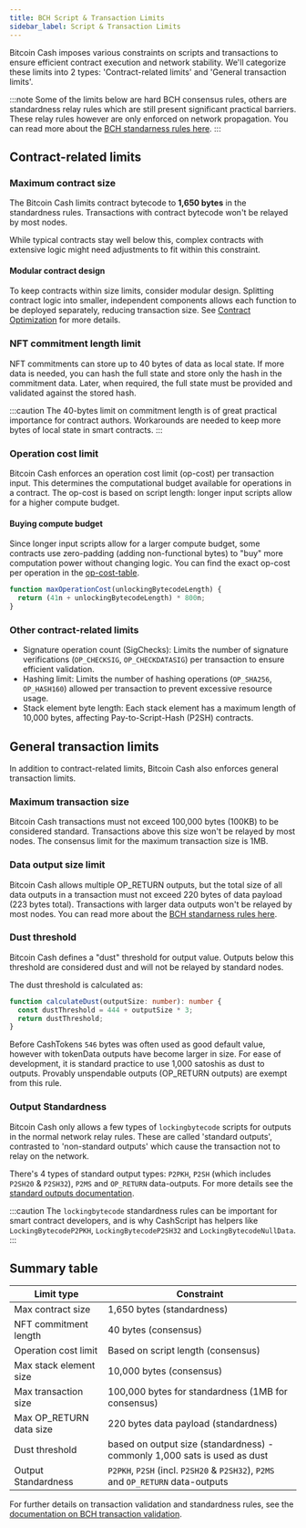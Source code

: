 ```yaml
---
title: BCH Script & Transaction Limits
sidebar_label: Script & Transaction Limits
---
```


Bitcoin Cash imposes various constraints on scripts and transactions to ensure efficient contract execution and network stability. We'll categorize these limits into 2 types: 'Contract-related limits' and 'General transaction limits'.

:::note
Some of the limits below are hard BCH consensus rules, others are standardness relay rules which are still present significant practical barriers. These relay rules however are only enforced on network propagation. You can read more about the [BCH standarness rules here][standard-outputs-docs].
:::

## Contract-related limits

### Maximum contract size

The Bitcoin Cash limits contract bytecode to **1,650 bytes** in the standardness rules. Transactions with contract bytecode won't be relayed by most nodes.

While typical contracts stay well below this, complex contracts with extensive logic might need adjustments to fit within this constraint.

#### Modular contract design

To keep contracts within size limits, consider modular design. Splitting contract logic into smaller, independent components allows each function to be deployed separately, reducing transaction size. See [Contract Optimization](/docs/guides/optimization) for more details.

### NFT commitment length limit

NFT commitments can store up to 40 bytes of data as local state. If more data is needed, you can hash the full state and store only the hash in the commitment data. Later, when required, the full state must be provided and validated against the stored hash.

:::caution
The 40-bytes limit on commitment length is of great practical importance for contract authors. Workarounds are needed to keep more bytes of local state in smart contracts.
:::

### Operation cost limit

Bitcoin Cash enforces an operation cost limit (op-cost) per transaction input. This determines the computational budget available for operations in a contract. The op-cost is based on script length: longer input scripts allow for a higher compute budget.

#### Buying compute budget

Since longer input scripts allow for a larger compute budget, some contracts use zero-padding (adding non-functional bytes) to "buy" more computation power without changing logic. You can find the exact op-cost per operation in the [op-cost-table][op-cost-table].

```ts
function maxOperationCost(unlockingBytecodeLength) {  
  return (41n + unlockingBytecodeLength) * 800n;  
}
```

### Other contract-related limits

- Signature operation count (SigChecks): Limits the number of signature verifications (`OP_CHECKSIG`, `OP_CHECKDATASIG`) per transaction to ensure efficient validation.
- Hashing limit: Limits the number of hashing operations (`OP_SHA256`, `OP_HASH160`) allowed per transaction to prevent excessive resource usage.
- Stack element byte length: Each stack element has a maximum length of 10,000 bytes, affecting Pay-to-Script-Hash (P2SH) contracts.

## General transaction limits

In addition to contract-related limits, Bitcoin Cash also enforces general transaction limits.

### Maximum transaction size

Bitcoin Cash transactions must not exceed 100,000 bytes (100KB) to be considered standard. Transactions above this size won't be relayed by most nodes. The consensus limit for the maximum transaction size is 1MB.

### Data output size limit

Bitcoin Cash allows multiple OP_RETURN outputs, but the total size of all data outputs in a transaction must not exceed 220 bytes of data payload (223 bytes total). Transactions with larger data outputs won't be relayed by most nodes. You can read more about the [BCH standarness rules here][standard-outputs-docs].

### Dust threshold

Bitcoin Cash defines a "dust" threshold for output value. Outputs below this threshold are considered dust and will not be relayed by standard nodes.

The dust threshold is calculated as:

```ts
function calculateDust(outputSize: number): number {
  const dustThreshold = 444 + outputSize * 3;
  return dustThreshold;
}
```

Before CashTokens `546` bytes was often used as good default value, however with tokenData outputs have become larger in size.
For ease of development, it is standard practice to use 1,000 satoshis as dust to outputs. Provably unspendable outputs (OP_RETURN outputs) are exempt from this rule.

### Output Standardness

Bitcoin Cash only allows a few types of `lockingbytecode` scripts for outputs in the normal network relay rules. These are called 'standard outputs', contrasted to 'non-standard outputs' which cause the transaction not to relay on the network.

There's 4 types of standard output types: `P2PKH`, `P2SH` (which includes `P2SH20` & `P2SH32`), `P2MS` and `OP_RETURN` data-outputs. For more details see the [standard outputs documentation][standard-outputs-docs].

:::caution
The `lockingbytecode` standardness rules can be important for smart contract developers, and is why CashScript has helpers like `LockingBytecodeP2PKH`, `LockingBytecodeP2SH32` and `LockingBytecodeNullData`.
:::

## Summary table

| Limit type | Constraint |
|------------|-------------|
| Max contract size | 1,650 bytes (standardness) |
| NFT commitment length | 40 bytes (consensus) |
| Operation cost limit | Based on script length (consensus) |
| Max stack element size | 10,000 bytes (consensus) |
| Max transaction size | 100,000 bytes for standardness (1MB for consensus) |
| Max OP_RETURN data size | 220 bytes data payload  (standardness) |
| Dust threshold | based on output size (standardness) - commonly 1,000 sats is used as dust |
| Output Standardness | `P2PKH`, `P2SH` (incl. `P2SH20` & `P2SH32`), `P2MS` and `OP_RETURN` data-outputs|

For further details on transaction validation and standardness rules, see the [documentation on BCH transaction validation][standard-outputs-docs].

[op-cost-table]: https://github.com/bitjson/bch-vm-limits/blob/master/operation-costs.md
[standardness-docs]: https://documentation.cash/protocol/blockchain/transaction-validation/network-level-validation-rules#standard-transactions.html
[standard-outputs-docs]: https://documentation.cash/protocol/blockchain/transaction/locking-script.html